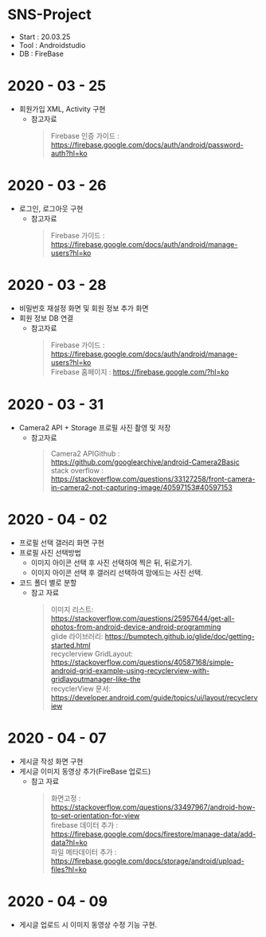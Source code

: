# SNS-Project
* Start : 20.03.25
* Tool : Androidstudio
* DB : FireBase

# 2020 - 03 - 25
* 회원가입 XML, Activity 구현
  * 참고자료
    > Firebase 인증 가이드 : https://firebase.google.com/docs/auth/android/password-auth?hl=ko
# 2020 - 03 - 26
* 로그인, 로그아웃 구현
  * 참고자료
    > Firebase 가이드 : https://firebase.google.com/docs/auth/android/manage-users?hl=ko
# 2020 - 03 - 28
* 비밀번호 재설정 화면 및 회원 정보 추가 화면
* 회원 정보 DB 연결
  * 참고자료
    > Firebase 가이드 : https://firebase.google.com/docs/auth/android/manage-users?hl=ko <br />
    > Firebase 홈페이지 : https://firebase.google.com/?hl=ko
# 2020 - 03 - 31
* Camera2 API + Storage 프로필 사진 촬영 및 저장
  * 참고자료 
    > Camera2 APIGithub : https://github.com/googlearchive/android-Camera2Basic <br />
    > stack overflow : https://stackoverflow.com/questions/33127258/front-camera-in-camera2-not-capturing-image/40597153#40597153
# 2020 - 04 - 02
* 프로필 선택 갤러리 화면 구현
* 프로필 사진 선택방법
  * 이미지 아이콘 선택 후 사진 선택하여 찍은 뒤, 뒤로가기.
  * 이미지 아이콘 선택 후 갤러리 선택하여 맘에드는 사진 선택.
* 코드 폴더 별로 분할
  * 참고 자료
    > 이미지 리스트: https://stackoverflow.com/questions/25957644/get-all-photos-from-android-device-android-programming <br />
    > glide 라이브러리: https://bumptech.github.io/glide/doc/getting-started.html <br />
    > recyclerview GridLayout: https://stackoverflow.com/questions/40587168/simple-android-grid-example-using-recyclerview-with-gridlayoutmanager-like-the <br />
    > recyclerView 문서: https://developer.android.com/guide/topics/ui/layout/recyclerview <br />

# 2020 - 04 - 07
* 게시글 작성 화면 구현
* 게시글 이미지 동영상 추가(FireBase 업로드)
  * 참고 자료
    > 화면고정 : https://stackoverflow.com/questions/33497967/android-how-to-set-orientation-for-view <br />
    > firebase 데이터 추가 : https://firebase.google.com/docs/firestore/manage-data/add-data?hl=ko <br />
    > 파일 메타데이터 추가 : https://firebase.google.com/docs/storage/android/upload-files?hl=ko <br />
    
# 2020 - 04 - 09
* 게시글 업로드 시 이미지 동영상 수정 기능 구현.
